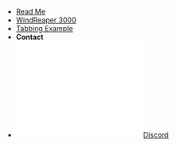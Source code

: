 - [Read Me](homepage)
- [WindReaper 3000](WindReaper3000/windreaper_3000)
- [Tabbing Example](tabbing)
- **Contact**
- [![Discord](img/discord-mark-white.svg)Discord](aftwr)